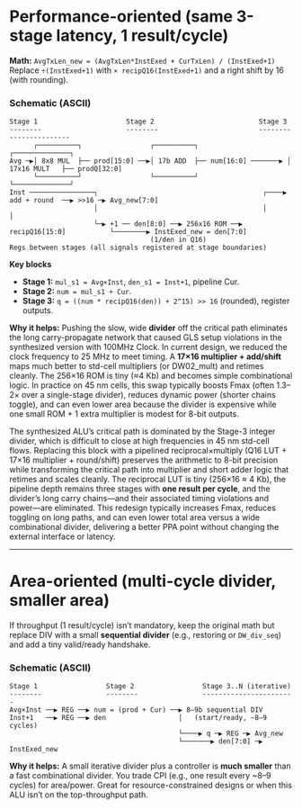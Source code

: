 # Performance-oriented (same 3-stage latency, 1 result/cycle)

**Math:**
`AvgTxLen_new = (AvgTxLen*InstExed + CurTxLen) / (InstExed+1)`
Replace `÷(InstExed+1)` with `× recipQ16(InstExed+1)` and a right shift by 16 (with rounding).

### Schematic (ASCII)

```
Stage 1                      Stage 2                          Stage 3
--------                     --------                         -----------------------
      ┌──────────┐                 ┌──────────┐                      ┌──────────────┐
Avg ─▶│ 8x8 MUL  ├── prod[15:0] ──▶│ 17b ADD  ├── num[16:0] ───────▶ │ 17x16 MULT   ├── prodQ[32:0]
      └──────────┘                 └──────────┘                      └──────────────┘
Inst ────────────────┐                                         ┌────▶ add + round  ──▶ >>16 ─▶ Avg_new[7:0]
                     │                                         │                    │
                     └─▶ +1 ── den[8:0] ──▶ 256x16 ROM ──▶ recipQ16[15:0]           └────────▶ InstExed_new = den[7:0]
                                   (1/den in Q16)
Regs between stages (all signals registered at stage boundaries)
```

**Key blocks**

* **Stage 1:** `mul_s1 = Avg×Inst`, `den_s1 = Inst+1`, pipeline Cur.
* **Stage 2:** `num = mul_s1 + Cur`.
* **Stage 3:** `q = ((num * recipQ16(den)) + 2^15) >> 16` (rounded), register outputs.

**Why it helps:** Pushing the slow, wide **divider** off the critical path eliminates the long carry-propagate network that caused GLS setup violations in the synthesized version with 100MHz Clock. In current design, we reduced the clock frequency to 25 MHz to meet timing. A **17×16 multiplier + add/shift** maps much better to std-cell multipliers (or DW02_mult) and retimes cleanly. The 256×16 ROM is tiny (≈4 Kb) and becomes simple combinational logic. In practice on 45 nm cells, this swap typically boosts Fmax (often 1.3–2× over a single-stage divider), reduces dynamic power (shorter chains toggle), and can even lower area because the divider is expensive while one small ROM + 1 extra multiplier is modest for 8-bit outputs.


The synthesized ALU’s critical path is dominated by the Stage-3 integer divider, which is difficult to close at high frequencies in 45 nm std-cell flows. Replacing this block with a pipelined reciprocal×multiply (Q16 LUT + 17×16 multiplier + round/shift) preserves the arithmetic to 8-bit precision while transforming the critical path into multiplier and short adder logic that retimes and scales cleanly. The reciprocal LUT is tiny (256×16 ≈ 4 Kb), the pipeline depth remains three stages with **one result per cycle**, and the divider’s long carry chains—and their associated timing violations and power—are eliminated. This redesign typically increases Fmax, reduces toggling on long paths, and can even lower total area versus a wide combinational divider, delivering a better PPA point without changing the external interface or latency.

---

# Area-oriented (multi-cycle divider, smaller area)

If throughput (1 result/cycle) isn’t mandatory, keep the original math but replace DIV with a small **sequential divider** (e.g., restoring or `DW_div_seq`) and add a tiny valid/ready handshake.

### Schematic (ASCII)

```
Stage 1                 Stage 2                 Stage 3..N (iterative)
--------                --------                -----------------------
Avg×Inst ──▶ REG ──▶ num = (prod + Cur) ──▶ 8–9b sequential DIV
Inst+1   ──▶ REG ──▶ den                  │   (start/ready, ~8–9 cycles)
                                          └────▶ q ─▶ REG ─▶ Avg_new
                                          └───────▶ den[7:0] ─▶ InstExed_new
```

**Why it helps:** A small iterative divider plus a controller is **much smaller** than a fast combinational divider. You trade CPI (e.g., one result every ~8–9 cycles) for area/power. Great for resource-constrained designs or when this ALU isn’t on the top-throughput path.
